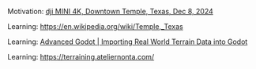 Motivation: [dji MINI 4K, Downtown Temple, Texas, Dec 8, 2024](https://www.youtube.com/watch?v=huCuSM_imC8)

Learning: https://en.wikipedia.org/wiki/Temple,_Texas

Learning: [Advanced Godot | Importing Real World Terrain Data into Godot](https://www.youtube.com/watch?v=NSY0PyT0Z-g)

Learning: https://terraining.ateliernonta.com/

